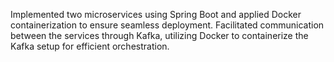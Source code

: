 Implemented two microservices using Spring Boot and applied Docker containerization to ensure seamless deployment. Facilitated communication between the services through Kafka, utilizing Docker to containerize the Kafka setup for efficient orchestration.
